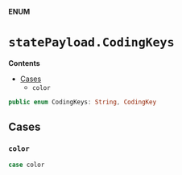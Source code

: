 **ENUM**

# `statePayload.CodingKeys`

**Contents**

- [Cases](#cases)
  - `color`

```swift
public enum CodingKeys: String, CodingKey
```

## Cases
### `color`

```swift
case color
```

